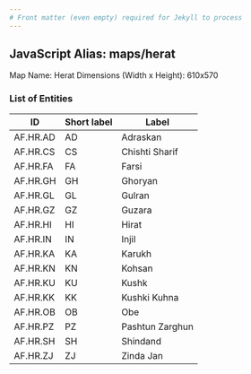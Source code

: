 ```yaml
---
# Front matter (even empty) required for Jekyll to process
---
```


## JavaScript Alias: maps/herat

Map Name: Herat
Dimensions (Width x Height): 610x570





### List of Entities

ID | Short label | Label
---|---|---|
AF.HR.AD|AD|Adraskan
AF.HR.CS|CS|Chishti Sharif
AF.HR.FA|FA|Farsi
AF.HR.GH|GH|Ghoryan
AF.HR.GL|GL|Gulran
AF.HR.GZ|GZ|Guzara
AF.HR.HI|HI|Hirat
AF.HR.IN|IN|Injil
AF.HR.KA|KA|Karukh
AF.HR.KN|KN|Kohsan
AF.HR.KU|KU|Kushk
AF.HR.KK|KK|Kushki Kuhna
AF.HR.OB|OB|Obe
AF.HR.PZ|PZ|Pashtun Zarghun
AF.HR.SH|SH|Shindand
AF.HR.ZJ|ZJ|Zinda Jan